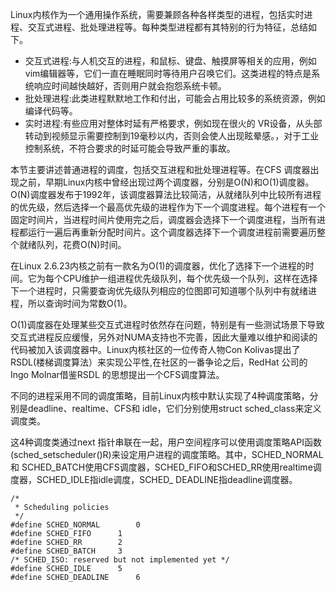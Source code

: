 Linux内核作为一个通用操作系统，需要兼顾各种各样类型的进程，包括实时进程、交互式进程、批处理进程等。每种类型进程都有其特别的行为特征，总结如下。

-   交互式进程:与人机交互的进程，和鼠标、键盘、触摸屏等相关的应用，例如vim编辑器等，它们一直在睡眠同时等待用户召唤它们。这类进程的特点是系统响应时间越快越好，否则用户就会抱怨系统卡顿。
-   批处理进程:此类进程默默地工作和付出，可能会占用比较多的系统资源，例如编译代码等。
-   实时进程:有些应用对整体时延有严格要求，例如现在很火的 VR设备，从头部转动到视频显示需要控制到19毫秒以内，否则会使人出现眩晕感。，对于工业控制系统，不符合要求的时延可能会导致严重的事故。

本节主要讲述普通进程的调度，包括交互进程和批处理进程等。在CFS 调度器出现之前，早期Linux内核中曾经出现过两个调度器，分别是O(N)和O(1)调度器。O(N)调度器发布于1992年，该调度器算法比较简洁，从就绪队列中比较所有进程的优先级，然后选择一个最高优先级的进程作为下一个调度进程。每个进程有一个固定时间片，当进程时间片使用完之后，调度器会选择下一个调度进程，当所有进程都运行一遍后再重新分配时间片。这个调度器选择下一个调度进程前需要遍历整个就绪队列，花费O(N)时间。

在Linux 2.6.23内核之前有一款名为O(1)的调度器，优化了选择下一个进程的时间。它为每个CPU维护一组进程优先级队列，每个优先级一个队列，这样在选择下一个进程时，只需要查询优先级队列相应的位图即可知道哪个队列中有就绪进程，所以查询时间为常数O(1)。

O(1)调度器在处理某些交互式进程时依然存在问题，特别是有一些测试场景下导致交互式进程反应缓慢，另外对NUMA支持也不完善，因此大量难以维护和阅读的代码被加入该调度器中。Linux内核社区的一位传奇人物Con Kolivas提出了RSDL(楼梯调度算法）来实现公平性,在社区的一番争论之后，RedHat 公司的Ingo Molnar借鉴RSDL 的思想提出一个CFS调度算法。

不同的进程采用不同的调度策略，目前Linux内核中默认实现了4种调度策略，分别是deadline、realtime、CFS和 idle，它们分别使用struct sched_class来定义调度类。

这4种调度类通过next 指针串联在一起，用户空间程序可以使用调度策略API函数(sched_setscheduler()R)来设定用户进程的调度策略。其中，SCHED_NORMAL和 SCHED_BATCH使用CFS调度器，SCHED_FIFO和SCHED_RR使用realtime调度器，SCHED_IDLE指idle调度，SCHED_ DEADLINE指deadline调度器。

```
/*
 * Scheduling policies
 */
#define SCHED_NORMAL		0
#define SCHED_FIFO		1
#define SCHED_RR		2
#define SCHED_BATCH		3
/* SCHED_ISO: reserved but not implemented yet */
#define SCHED_IDLE		5
#define SCHED_DEADLINE		6
```

